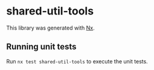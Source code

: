 # shared-util-tools

This library was generated with [Nx](https://nx.dev).

## Running unit tests

Run `nx test shared-util-tools` to execute the unit tests.

